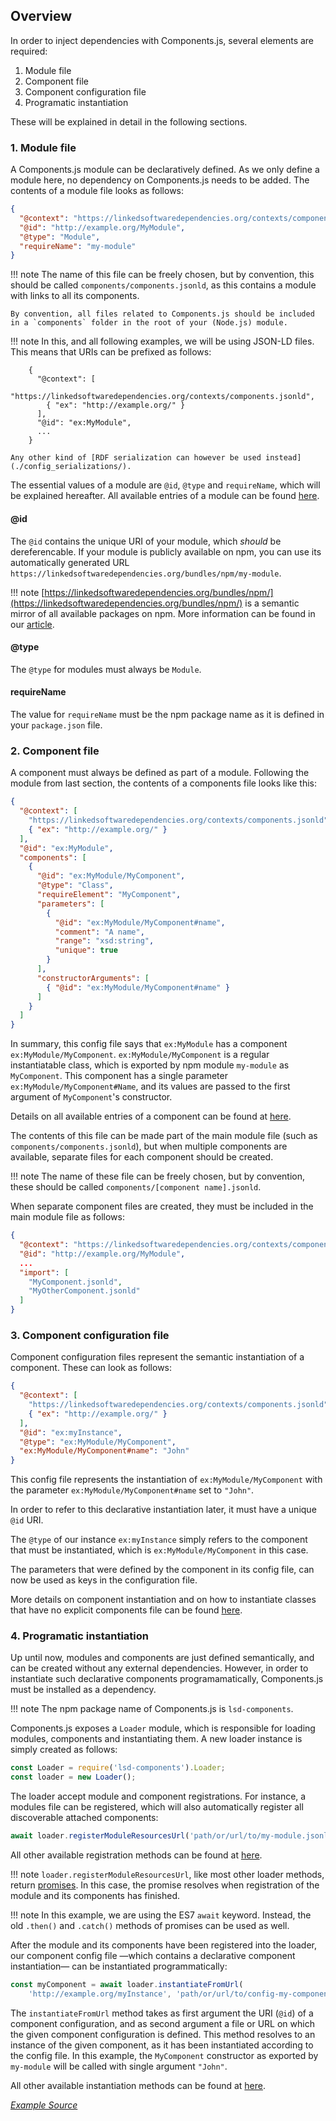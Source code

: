 ## Overview

In order to inject dependencies with Components.js, several elements are required:

1. Module file
2. Component file
3. Component configuration file
4. Programatic instantiation

These will be explained in detail in the following sections.

### 1. Module file

A Components.js module can be declaratively defined.
As we only define a module here, no dependency on Components.js needs to be added.
The contents of a module file looks as follows:
```json
{
  "@context": "https://linkedsoftwaredependencies.org/contexts/components.jsonld",
  "@id": "http://example.org/MyModule",
  "@type": "Module",
  "requireName": "my-module"
}
```

!!! note
    The name of this file can be freely chosen, but by convention, this should be called `components/components.jsonld`,
    as this contains a module with links to all its components.

    By convention, all files related to Components.js should be included in a `components` folder in the root of your (Node.js) module.

!!! note
    In this, and all following examples, we will be using JSON-LD files.
    This means that URIs can be prefixed as follows:

        {
          "@context": [
            "https://linkedsoftwaredependencies.org/contexts/components.jsonld",
            { "ex": "http://example.org/" }
          ],
          "@id": "ex:MyModule",
          ...
        }
    
    Any other kind of [RDF serialization can however be used instead](./config_serializations/).

The essential values of a module are `@id`, `@type` and `requireName`, which will be explained hereafter.
All available entries of a module can be found [here](../../configuration/modules/).

#### @id

The `@id` contains the unique URI of your module, which *should* be dereferencable.
If your module is publicly available on npm, you can use its automatically generated URL `https://linkedsoftwaredependencies.org/bundles/npm/my-module`.

!!! note
    [https://linkedsoftwaredependencies.org/bundles/npm/](https://linkedsoftwaredependencies.org/bundles/npm/) is a semantic mirror of all available packages on npm.
    More information can be found in our [article](https://linkedsoftwaredependencies.org/articles/describing-experiments/).

#### @type

The `@type` for modules must always be `Module`.

#### requireName

The value for `requireName` must be the npm package name as it is defined in your `package.json` file.

### 2. Component file

A component must always be defined as part of a module.
Following the module from last section, the contents of a components file looks like this:
```json
{
  "@context": [
    "https://linkedsoftwaredependencies.org/contexts/components.jsonld",
    { "ex": "http://example.org/" }
  ],
  "@id": "ex:MyModule",
  "components": [
    {
      "@id": "ex:MyModule/MyComponent",
      "@type": "Class",
      "requireElement": "MyComponent",
      "parameters": [
        {
          "@id": "ex:MyModule/MyComponent#name",
          "comment": "A name",
          "range": "xsd:string",
          "unique": true
        }
      ],
      "constructorArguments": [
        { "@id": "ex:MyModule/MyComponent#name" }
      ]
    }
  ]
}
```

In summary, this config file says that `ex:MyModule` has a component `ex:MyModule/MyComponent`.
`ex:MyModule/MyComponent` is a regular instantiatable class, which is exported by npm module `my-module` as `MyComponent`.
This component has a single parameter `ex:MyModule/MyComponent#Name`,
and its values are passed to the first argument of `MyComponent`'s constructor.

Details on all available entries of a component can be found at [here](../../configuration/components/).

The contents of this file can be made part of the main module file (such as `components/components.jsonld`),
but when multiple components are available, separate files for each component should be created.

!!! note
    The name of these file can be freely chosen, but by convention, these should be called `components/[component name].jsonld`.

When separate component files are created, they must be included in the main module file as follows:
```json
{
  "@context": "https://linkedsoftwaredependencies.org/contexts/components.jsonld",
  "@id": "http://example.org/MyModule",
  ...
  "import": [
    "MyComponent.jsonld",
    "MyOtherComponent.jsonld"
  ]
}
```

### 3. Component configuration file

Component configuration files represent the semantic instantiation of a component.
These can look as follows:
```json
{
  "@context": [
    "https://linkedsoftwaredependencies.org/contexts/components.jsonld",
    { "ex": "http://example.org/" }
  ],
  "@id": "ex:myInstance",
  "@type": "ex:MyModule/MyComponent",
  "ex:MyModule/MyComponent#name": "John"
}
```

This config file represents the instantiation of `ex:MyModule/MyComponent`
with the parameter `ex:MyModule/MyComponent#name` set to `"John"`.

In order to refer to this declarative instantiation later, it must have a unique `@id` URI.

The `@type` of our instance `ex:myInstance` simply refers to the component
that must be instantiated, which is `ex:MyModule/MyComponent` in this case.

The parameters that were defined by the component in its config file,
can now be used as keys in the configuration file.

More details on component instantiation and on how to instantiate classes that have no explicit components file
can be found [here](../../configuration/configurations/).

### 4. Programatic instantiation

Up until now, modules and components are just defined semantically,
and can be created without any external dependencies.
However, in order to instantiate such declarative components programamatically,
Components.js must be installed as a dependency.

!!! note
    The npm package name of Components.js is `lsd-components`.

Components.js exposes a `Loader` module, which is responsible for loading modules, components and instantiating them.
A new loader instance is simply created as follows:
```javascript
const Loader = require('lsd-components').Loader;
const loader = new Loader();
```

The loader accept module and component registrations.
For instance, a modules file can be registered, which will also automatically register all discoverable attached components:
```javascript
await loader.registerModuleResourcesUrl('path/or/url/to/my-module.jsonld');
```

All other available registration methods can be found at [here](../../loading/registration/).

!!! note
    `loader.registerModuleResourcesUrl`, like most other loader methods, return [promises](https://developers.google.com/web/fundamentals/primers/promises).
    In this case, the promise resolves when registration of the module and its components has finished.

!!! note
        In this example, we are using the ES7 `await` keyword.
        Instead, the old `.then()` and `.catch()` methods of promises can be used as well.

After the module and its components have been registered into the loader,
our component config file —which contains a declarative component instantiation—
can be instantiated programmatically:
```javascript
const myComponent = await loader.instantiateFromUrl(
    'http://example.org/myInstance', 'path/or/url/to/config-my-component.jsonld');
```

The `instantiateFromUrl` method takes as first argument the URI (`@id`) of a component configuration,
and as second argument a file or URL on which the given component configuration is defined.
This method resolves to an instance of the given component, as it has been instantiated according to the config file.
In this example, the `MyComponent` constructor as exported by `my-module` will be called with single argument `"John"`.

All other available instantiation methods can be found at [here](../../loading/instantiation/).

[_Example Source_](https://github.com/LinkedSoftwareDependencies/Examples-Components.js/tree/master/documentation/getting_started/basics/workflow)
